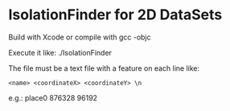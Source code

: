 # IsolationFinder for 2D DataSets

Build with Xcode or compile with gcc -objc

Execute it like:
./IsolationFinder <filepath>

The file must be a text file with a feature on each line like:

	<name> <coordinateX> <coordinateY> \n

e.g.:
	place0 876328 96192

